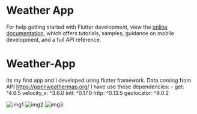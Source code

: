 # Weather App

For help getting started with Flutter development, view the
[online documentation](https://docs.flutter.dev/), which offers tutorials,
samples, guidance on mobile development, and a full API reference.
# Weather-App

Its my first app and I developed using flutter framework.
Data coming from API https://openweathermap.org/
I have use these dependencies: - 
  get: ^4.6.5
  velocity_x: ^3.6.0
  intl: ^0.17.0
  http: ^0.13.5
  geolocator: ^9.0.2

![img1](https://user-images.githubusercontent.com/66737001/233956650-75287818-06ae-4803-bccb-1c15cd13e1a8.png)
![img2](https://user-images.githubusercontent.com/66737001/233956680-bc8ac5d9-b4af-4301-a870-815094ec4ac9.png)
![img3](https://user-images.githubusercontent.com/66737001/233956703-d863a61d-47da-4ee2-9919-57617bdb0166.png)

